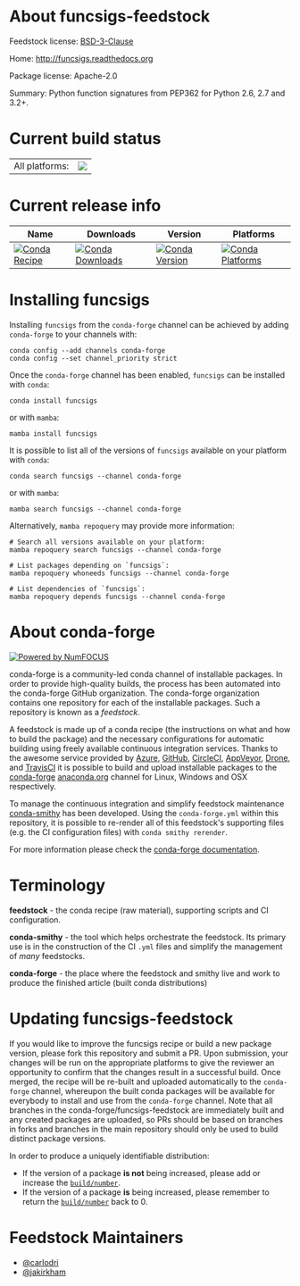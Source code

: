 About funcsigs-feedstock
========================

Feedstock license: [BSD-3-Clause](https://github.com/conda-forge/funcsigs-feedstock/blob/main/LICENSE.txt)

Home: http://funcsigs.readthedocs.org

Package license: Apache-2.0

Summary: Python function signatures from PEP362 for Python 2.6, 2.7 and 3.2+.

Current build status
====================


<table><tr><td>All platforms:</td>
    <td>
      <a href="https://dev.azure.com/conda-forge/feedstock-builds/_build/latest?definitionId=3896&branchName=main">
        <img src="https://dev.azure.com/conda-forge/feedstock-builds/_apis/build/status/funcsigs-feedstock?branchName=main">
      </a>
    </td>
  </tr>
</table>

Current release info
====================

| Name | Downloads | Version | Platforms |
| --- | --- | --- | --- |
| [![Conda Recipe](https://img.shields.io/badge/recipe-funcsigs-green.svg)](https://anaconda.org/conda-forge/funcsigs) | [![Conda Downloads](https://img.shields.io/conda/dn/conda-forge/funcsigs.svg)](https://anaconda.org/conda-forge/funcsigs) | [![Conda Version](https://img.shields.io/conda/vn/conda-forge/funcsigs.svg)](https://anaconda.org/conda-forge/funcsigs) | [![Conda Platforms](https://img.shields.io/conda/pn/conda-forge/funcsigs.svg)](https://anaconda.org/conda-forge/funcsigs) |

Installing funcsigs
===================

Installing `funcsigs` from the `conda-forge` channel can be achieved by adding `conda-forge` to your channels with:

```
conda config --add channels conda-forge
conda config --set channel_priority strict
```

Once the `conda-forge` channel has been enabled, `funcsigs` can be installed with `conda`:

```
conda install funcsigs
```

or with `mamba`:

```
mamba install funcsigs
```

It is possible to list all of the versions of `funcsigs` available on your platform with `conda`:

```
conda search funcsigs --channel conda-forge
```

or with `mamba`:

```
mamba search funcsigs --channel conda-forge
```

Alternatively, `mamba repoquery` may provide more information:

```
# Search all versions available on your platform:
mamba repoquery search funcsigs --channel conda-forge

# List packages depending on `funcsigs`:
mamba repoquery whoneeds funcsigs --channel conda-forge

# List dependencies of `funcsigs`:
mamba repoquery depends funcsigs --channel conda-forge
```


About conda-forge
=================

[![Powered by
NumFOCUS](https://img.shields.io/badge/powered%20by-NumFOCUS-orange.svg?style=flat&colorA=E1523D&colorB=007D8A)](https://numfocus.org)

conda-forge is a community-led conda channel of installable packages.
In order to provide high-quality builds, the process has been automated into the
conda-forge GitHub organization. The conda-forge organization contains one repository
for each of the installable packages. Such a repository is known as a *feedstock*.

A feedstock is made up of a conda recipe (the instructions on what and how to build
the package) and the necessary configurations for automatic building using freely
available continuous integration services. Thanks to the awesome service provided by
[Azure](https://azure.microsoft.com/en-us/services/devops/), [GitHub](https://github.com/),
[CircleCI](https://circleci.com/), [AppVeyor](https://www.appveyor.com/),
[Drone](https://cloud.drone.io/welcome), and [TravisCI](https://travis-ci.com/)
it is possible to build and upload installable packages to the
[conda-forge](https://anaconda.org/conda-forge) [anaconda.org](https://anaconda.org/)
channel for Linux, Windows and OSX respectively.

To manage the continuous integration and simplify feedstock maintenance
[conda-smithy](https://github.com/conda-forge/conda-smithy) has been developed.
Using the ``conda-forge.yml`` within this repository, it is possible to re-render all of
this feedstock's supporting files (e.g. the CI configuration files) with ``conda smithy rerender``.

For more information please check the [conda-forge documentation](https://conda-forge.org/docs/).

Terminology
===========

**feedstock** - the conda recipe (raw material), supporting scripts and CI configuration.

**conda-smithy** - the tool which helps orchestrate the feedstock.
                   Its primary use is in the construction of the CI ``.yml`` files
                   and simplify the management of *many* feedstocks.

**conda-forge** - the place where the feedstock and smithy live and work to
                  produce the finished article (built conda distributions)


Updating funcsigs-feedstock
===========================

If you would like to improve the funcsigs recipe or build a new
package version, please fork this repository and submit a PR. Upon submission,
your changes will be run on the appropriate platforms to give the reviewer an
opportunity to confirm that the changes result in a successful build. Once
merged, the recipe will be re-built and uploaded automatically to the
`conda-forge` channel, whereupon the built conda packages will be available for
everybody to install and use from the `conda-forge` channel.
Note that all branches in the conda-forge/funcsigs-feedstock are
immediately built and any created packages are uploaded, so PRs should be based
on branches in forks and branches in the main repository should only be used to
build distinct package versions.

In order to produce a uniquely identifiable distribution:
 * If the version of a package **is not** being increased, please add or increase
   the [``build/number``](https://docs.conda.io/projects/conda-build/en/latest/resources/define-metadata.html#build-number-and-string).
 * If the version of a package **is** being increased, please remember to return
   the [``build/number``](https://docs.conda.io/projects/conda-build/en/latest/resources/define-metadata.html#build-number-and-string)
   back to 0.

Feedstock Maintainers
=====================

* [@carlodri](https://github.com/carlodri/)
* [@jakirkham](https://github.com/jakirkham/)

